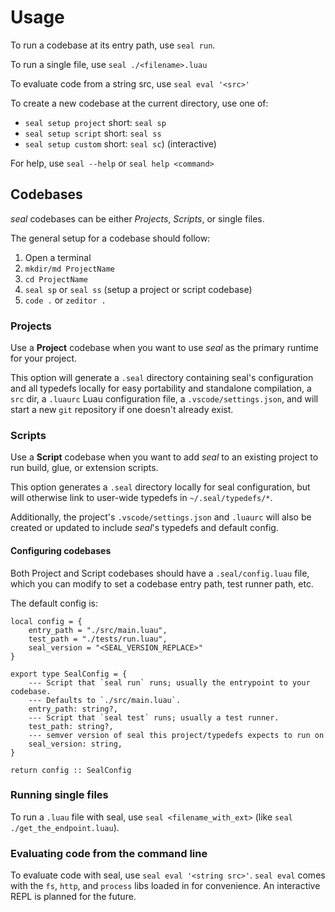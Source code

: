 # Usage

To run a codebase at its entry path, use `seal run`.

To run a single file, use `seal ./<filename>.luau`

To evaluate code from a string src, use `seal eval '<src>'`

To create a new codebase at the current directory, use one of:

- `seal setup project` short: `seal sp`
- `seal setup script` short: `seal ss`
- `seal setup custom` short: `seal sc`) (interactive)

For help, use `seal --help` or `seal help <command>`

## Codebases

*seal* codebases can be either *Projects*, *Scripts*, or single files.

The general setup for a codebase should follow:

1. Open a terminal
2. `mkdir/md ProjectName`
3. `cd ProjectName`
4. `seal sp` or `seal ss` (setup a project or script codebase)
5. `code .` or `zeditor .`

### Projects

Use a **Project** codebase when you want to use *seal* as the primary runtime for your project.

This option will generate a `.seal` directory containing seal's configuration and all typedefs locally for easy portability and standalone compilation, a `src` dir, a `.luaurc` Luau configuration file, a `.vscode/settings.json`, and will start a new `git` repository if one doesn't already exist.

### Scripts

Use a **Script** codebase when you want to add *seal* to an existing project to run build, glue, or extension scripts.

This option generates a `.seal` directory locally for seal configuration, but will otherwise link to user-wide typedefs in `~/.seal/typedefs/*`.

Additionally, the project's `.vscode/settings.json` and `.luaurc` will also be created or updated to include *seal*'s typedefs and default config.

#### Configuring codebases

Both Project and Script codebases should have a `.seal/config.luau` file, which you can modify to set a codebase entry path, test runner path, etc.

The default config is:

```luau
local config = {
    entry_path = "./src/main.luau",
    test_path = "./tests/run.luau",
    seal_version = "<SEAL_VERSION_REPLACE>"
}

export type SealConfig = {
    --- Script that `seal run` runs; usually the entrypoint to your codebase.
    --- Defaults to `./src/main.luau`.
    entry_path: string?,
    --- Script that `seal test` runs; usually a test runner.
    test_path: string?,
    --- semver version of seal this project/typedefs expects to run on
    seal_version: string,
}

return config :: SealConfig

```

### Running single files

To run a `.luau` file with seal, use `seal <filename_with_ext>` (like `seal ./get_the_endpoint.luau`).

### Evaluating code from the command line

To evaluate code with seal, use `seal eval '<string src>'`. `seal eval` comes with the `fs`, `http`, and `process` libs loaded in for convenience. An interactive REPL is planned for the future.
